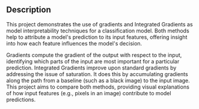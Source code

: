 ## Description
This project demonstrates the use of gradients and Integrated Gradients as model interpretability techniques for a classification model. Both methods help to attribute a model's prediction to its input features, offering insight into how each feature influences the model's decision.

Gradients compute the gradient of the output with respect to the input, identifying which parts of the input are most important for a particular prediction.
Integrated Gradients improve upon standard gradients by addressing the issue of saturation. It does this by accumulating gradients along the path from a baseline (such as a black image) to the input image.
This project aims to compare both methods, providing visual explanations of how input features (e.g., pixels in an image) contribute to model predictions.

